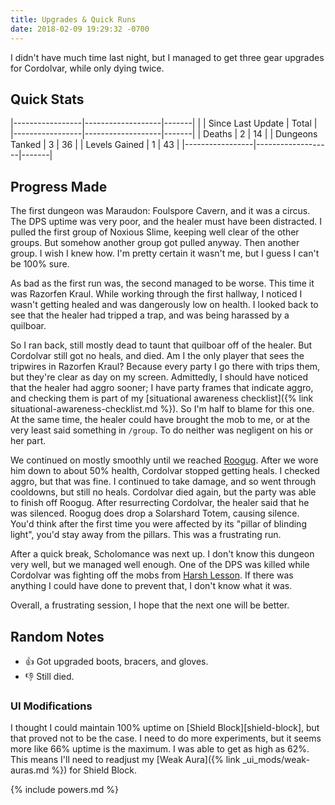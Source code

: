 ```yaml
---
title: Upgrades & Quick Runs
date: 2018-02-09 19:29:32 -0700
---
```

I didn't have much time last night, but I managed to get three gear upgrades for Cordolvar, while only dying twice.

## Quick Stats

|-----------------|-------------------|-------|
|                 | Since Last Update | Total |
|-----------------|-------------------|-------|
| Deaths          | 2                 | 14    |
| Dungeons Tanked | 3                 | 36    |
| Levels Gained   | 1                 | 43    |
|-----------------|-------------------|-------|

## Progress Made

The first dungeon was Maraudon: Foulspore Cavern, and it was a circus. The DPS uptime was very poor, and the healer must have been distracted. I pulled the first group of Noxious Slime, keeping well clear of the other groups. But somehow another group got pulled anyway. Then another group. I wish I knew how. I'm pretty certain it wasn't me, but I guess I can't be 100% sure.

As bad as the first run was, the second managed to be worse. This time it was Razorfen Kraul. While working through the first hallway, I noticed I wasn't getting healed and was dangerously low on health. I looked back to see that the healer had tripped a trap, and was being harassed by a quilboar.

So I ran back, still mostly dead to taunt that quilboar off of the healer. But Cordolvar still got no heals, and died. Am I the only player that sees the tripwires in Razorfen Kraul? Because every party I go there with trips them, but they're clear as day on my screen. Admittedly, I should have noticed that the healer had aggro sooner; I have party frames that indicate aggro, and checking them is part of my [situational awareness checklist]({% link situational-awareness-checklist.md %}). So I'm half to blame for this one. At the same time, the healer could have brought the mob to me, or at the very least said something in `/group`. To do neither was negligent on his or her part.

We continued on mostly smoothly until we reached [Roogug](http://www.wowdb.com/npcs/74948-roogug). After we wore him down to about 50% health, Cordolvar stopped getting heals. I checked aggro, but that was fine. I continued to take damage, and so went through cooldowns, but still no heals. Cordolvar died again, but the party was able to finish off Roogug. After resurrecting Cordolvar, the healer said that he was silenced. Roogug does drop a Solarshard Totem, causing silence. You'd think after the first time you were affected by its "pillar of blinding light", you'd stay away from the pillars. This was a frustrating run.

After a quick break, Scholomance was next up. I don't know this dungeon very well, but we managed well enough. One of the DPS was killed while Cordolvar was fighting off the mobs from [Harsh Lesson](http://www.wowdb.com/spells/113395-harsh-lesson). If there was anything I could have done to prevent that, I don't know what it was.

Overall, a frustrating session, I hope that the next one will be better.

## Random Notes

* &#x1f44d; Got upgraded boots, bracers, and gloves.
* &#x1f44e; Still died.

### UI Modifications

I thought I could maintain 100% uptime on [Shield Block][shield-block], but that proved not to be the case. I need to do more experiments, but it seems more like 66% uptime is the maximum. I was able to get as high as 62%. This means I'll need to readjust my [Weak Aura]({% link _ui_mods/weak-auras.md %}) for Shield Block.

<!--  LocalWords:  quilboar Scholomance Solarshard situational
 -->

{% include powers.md %}
